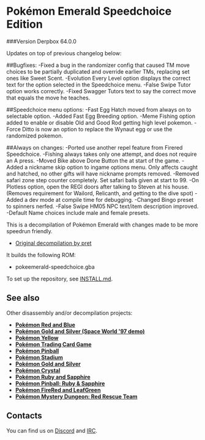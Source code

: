 # Pokémon Emerald Speedchoice Edition

###Version Derpbox 64.0.0

Updates on top of previous changelog below:

##Bugfixes:
-Fixed a bug in the randomizer config that caused TM move choices to be partially duplicated and override earlier TMs, replacing set ones like Sweet Scent.
-Evolution Every Level option displays the correct text for the option selected in the Speedchoice menu.
-False Swipe Tutor option works correctly.
-Fixed Swagger Tutors text to say the correct move that equals the move he teaches.

##Speedchoice menu options:
-Fast Egg Hatch moved from always on to selectable option.
-Added Fast Egg Breeding option.
-Meme Fishing option added to enable or disable Old and Good Rod getting high level pokemon.
-Force Ditto is now an option to replace the Wynaut egg or use the randomized pokemon.

##Always on changes:
-Ported use another repel feature from Firered Speedchoice.
-Fishing always takes only one attempt, and does not require an A press.
-Moved Bike above Done Button the at start of the game.
-Added a nickname skip option to ingame options menu. Only affects caught and hatched, no other gifts will have nickname prompts removed.
-Removed safari zone step counter completely. Set safari balls given at start to 99.
-On Plotless option, open the REGI doors after talking to Steven at his house. (Removes requirement for Wailord, Relicanth, and getting to the dive spot)
-Added a dev mode at compile time for debugging.
-Changed Bingo preset to spinners nerfed.
-False Swipe HM05 NPC text/item description improved.
-Default Name choices include male and female presets.



This is a decompilation of Pokémon Emerald with changes made to be more speedrun friendly.

* [Original decompilation by pret](https://github.com/pret/pokeemerald)

It builds the following ROM:

* pokeemerald-speedchoice.gba

To set up the repository, see [INSTALL.md](INSTALL.md).


## See also

Other disassembly and/or decompilation projects:
* [**Pokémon Red and Blue**](https://github.com/pret/pokered)
* [**Pokémon Gold and Silver (Space World '97 demo)**](https://github.com/pret/pokegold-spaceworld)
* [**Pokémon Yellow**](https://github.com/pret/pokeyellow)
* [**Pokémon Trading Card Game**](https://github.com/pret/poketcg)
* [**Pokémon Pinball**](https://github.com/pret/pokepinball)
* [**Pokémon Stadium**](https://github.com/pret/pokestadium)
* [**Pokémon Gold and Silver**](https://github.com/pret/pokegold)
* [**Pokémon Crystal**](https://github.com/pret/pokecrystal)
* [**Pokémon Ruby and Sapphire**](https://github.com/pret/pokeruby)
* [**Pokémon Pinball: Ruby & Sapphire**](https://github.com/pret/pokepinballrs)
* [**Pokémon FireRed and LeafGreen**](https://github.com/pret/pokefirered)
* [**Pokémon Mystery Dungeon: Red Rescue Team**](https://github.com/pret/pmd-red)


## Contacts

You can find us on [Discord](https://discord.gg/d5dubZ3) and [IRC](https://kiwiirc.com/client/irc.freenode.net/?#pret).
